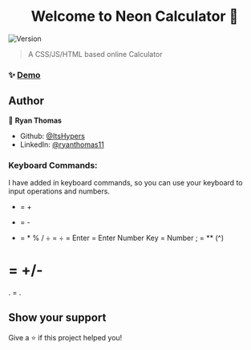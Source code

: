 <h1 align="center">Welcome to Neon Calculator 👋</h1>
<p>
  <img alt="Version" src="https://img.shields.io/badge/version-1.3-blue.svg?cacheSeconds=2592000" />
</p>

> A CSS/JS/HTML based online Calculator

### ✨ [Demo](https://itshypers.github.io/Online-Calculator/)

## Author

👤 **Ryan Thomas**

* Github: [@ItsHypers](https://github.com/ItsHypers)
* LinkedIn: [@ryanthomas11](https://linkedin.com/in/ryanthomas11)

<h3>Keyboard Commands:</h3>

I have added in keyboard commands, so you can use your keyboard to input operations and numbers.
+ = +
- = -
* = *
% / ÷ = ÷
= Enter = Enter
Number Key = Number
; = ** (^)
# = +/-
. = .


## Show your support

Give a ⭐️ if this project helped you!
